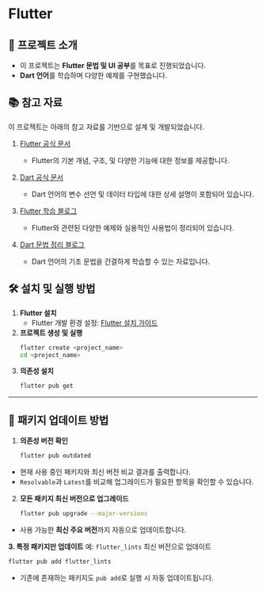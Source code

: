 # Flutter

## 📌 프로젝트 소개
- 이 프로젝트는 **Flutter 문법 및 UI 공부**를 목표로 진행되었습니다. 
- **Dart 언어**를 학습하며 다양한 예제를 구현했습니다.

## 📚 참고 자료
이 프로젝트는 아래의 참고 자료를 기반으로 설계 및 개발되었습니다.

1. [Flutter 공식 문서](https://docs.flutter.dev/?_gl=1*zm003m*_up*MQ..*_ga*MTY5NjIxNjM2OC4xNzM0ODA1OTYx*_ga_04YGWK0175*MTczNDgwNTk2MC4xLjAuMTczNDgwNTk2MC4wLjAuMA..)
   - Flutter의 기본 개념, 구조, 및 다양한 기능에 대한 정보를 제공합니다.
  
2. [Dart 공식 문서](https://dart.dev/language/variables)
   - Dart 언어의 변수 선언 및 데이터 타입에 대한 상세 설명이 포함되어 있습니다.
  
3. [Flutter 학습 블로그](https://heyoonow.tistory.com/127)
   - Flutter와 관련된 다양한 예제와 실용적인 사용법이 정리되어 있습니다.

4. [Dart 문법 정리 블로그](https://velog.io/@dolfalf/플러터-개발을-위한-30분-다트Dart문법정리)
   - Dart 언어의 기초 문법을 간결하게 학습할 수 있는 자료입니다.


## 🛠️ 설치 및 실행 방법
1. **Flutter 설치**
   - Flutter 개발 환경 설정: [Flutter 설치 가이드](https://docs.flutter.dev/get-started/install)
2. **프로젝트 생성 및 실행**
   ```bash
   flutter create <project_name>
   cd <project_name>
   ```
3. **의존성 설치**
   ```bash
   flutter pub get
   ```
---

## 🔄 패키지 업데이트 방법
1. **의존성 버전 확인**
   ```bash
   flutter pub outdated
   ```
- 현재 사용 중인 패키지와 최신 버전 비교 결과를 출력합니다.
- `Resolvable`과 `Latest`를 비교해 업그레이드가 필요한 항목을 확인할 수 있습니다.

2. **모든 패키지 최신 버전으로 업그레이드**
   ```bash
   flutter pub upgrade --major-versions
   ```
- 사용 가능한 **최신 주요 버전**까지 자동으로 업데이트합니다.

**3. 특정 패키지만 업데이트**
   예: `flutter_lints` 최신 버전으로 업데이트
   ```bash
   flutter pub add flutter_lints
   ```
- 기존에 존재하는 패키지도 `pub add`로 실행 시 자동 업데이트됩니다.